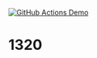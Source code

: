 [![GitHub Actions Demo](https://github.com/chitawebui131/1320/actions/workflows/first.yml/badge.svg)](https://github.com/chitawebui131/1320/actions/workflows/first.yml)
# 1320
